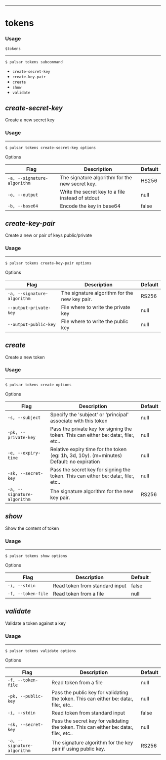 ------------

# tokens

### Usage

`$tokens`

------------



```shell
$ pulsar tokens subcommand
```

* `create-secret-key`
* `create-key-pair`
* `create`
* `show`
* `validate`


## <em>create-secret-key</em>

Create a new secret key
### Usage

------------


```shell
$ pulsar tokens create-secret-key options
```

Options


|Flag|Description|Default|
|---|---|---|
| `-a, --signature-algorithm` | The signature algorithm for the new secret key.|HS256|
| `-o, --output` | Write the secret key to a file instead of stdout|null|
| `-b, --base64` | Encode the key in base64|false|


## <em>create-key-pair</em>

Create a new or pair of keys public/private
### Usage

------------


```shell
$ pulsar tokens create-key-pair options
```

Options


|Flag|Description|Default|
|---|---|---|
| `-a, --signature-algorithm` | The signature algorithm for the new key pair.|RS256|
| `--output-private-key` | File where to write the private key|null|
| `--output-public-key` | File where to write the public key|null|


## <em>create</em>

Create a new token
### Usage

------------


```shell
$ pulsar tokens create options
```

Options


|Flag|Description|Default|
|---|---|---|
| `-s, --subject` | Specify the 'subject' or 'principal' associate with this token|null|
| `-pk, --private-key` | Pass the private key for signing the token. This can either be: data:, file:, etc..|null|
| `-e, --expiry-time` | Relative expiry time for the token (eg: 1h, 3d, 10y). (m=minutes) Default: no expiration|null|
| `-sk, --secret-key` | Pass the secret key for signing the token. This can either be: data:, file:, etc..|null|
| `-a, --signature-algorithm` | The signature algorithm for the new key pair.|RS256|


## <em>show</em>

Show the content of token
### Usage

------------


```shell
$ pulsar tokens show options
```

Options


|Flag|Description|Default|
|---|---|---|
| `-i, --stdin` | Read token from standard input|false|
| `-f, --token-file` | Read token from a file|null|


## <em>validate</em>

Validate a token against a key
### Usage

------------


```shell
$ pulsar tokens validate options
```

Options


|Flag|Description|Default|
|---|---|---|
| `-f, --token-file` | Read token from a file|null|
| `-pk, --public-key` | Pass the public key for validating the token. This can either be: data:, file:, etc..|null|
| `-i, --stdin` | Read token from standard input|false|
| `-sk, --secret-key` | Pass the secret key for validating the token. This can either be: data:, file:, etc..|null|
| `-a, --signature-algorithm` | The signature algorithm for the key pair if using public key.|RS256|

